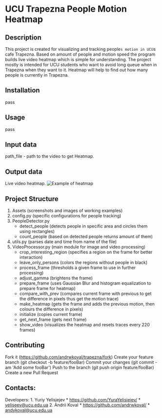 # UCU Trapezna People Motion Heatmap

## Description
This project is created for visualizing and tracking people`s motion in UCU`s cafe Trapezna.
Based on amount of people and motion speed the program builds live video heatmap which
is simple for understanding. The project mostly is intended for UCU students who
want to avoid long queue when in Trapezna when they want to it. Heatmap will help to
find out how many people is currently in Trapezna.

## Installation
pass

## Usage
pass

## Input data
path_file - path to the video to get Heatmap.

## Output data
Live video heatmap.
![Example of heatmap](assets/screenshot.jpg)

## Project Structure
1. Assets (screenshots and images of working examples)
2. config.py (specific configurations for people tracking)
3. PeopleDetector.py
    * detect_people (detects people in specific area and circles them using
    rectangles)
    * count_people (based on detected people returns amount of them)
4. utils.py (parses date and time from name of the file)
5. VideoProcessor.py (main module for image and video processing)
    * crop_interesting_region (specifies a region on the frame for better interaction)
    * leave_only_persons (colors the regions without people in black)
    * process_frame (thresholds a given frame to use in further processing)
    * adjust_gamma (brightens the frame)
    * prepare_frame (uses Gaussian Blur and histogram equalization to prepare frame for heatmap)
    * compare_with_prev (compares current frame with previous to get the difference in pixels thus get the motion trace)
    * make_heatmap (gets the frame and adds the previous motion, then colours the difference in pixels)
    * initialize (copies current frame)
    * get_next_frame (gets next frame)
    * show_video (visualizes the heatmap and resets traces every 220 frames)

## Contributing
Fork it (https://github.com/andrwkoval/trapezna/fork)
Create your feature branch (git checkout -b feature/fooBar)
Commit your changes (git commit -am 'Add some fooBar')
Push to the branch (git push origin feature/fooBar)
Create a new Pull Request

## Contacts:
Developers:
    1. Yuriy Yelisjejev
        * https://github.com/YuraYelisieiev/
        * yeliseev@ucu.edu.ua
    2. Andrii Koval
        * https://github.com/andrwkoval/
        * andykoval@ucu.edu.ua


